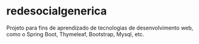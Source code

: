 # redesocialgenerica
Projeto para fins de aprendizado de tecnologias de desenvolvimento web, como o Spring Boot, Thymeleaf, Bootstrap, Mysql, etc.
